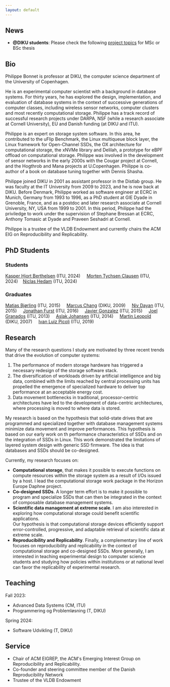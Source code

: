 ```yaml
---
layout: default
---
```


## News

- **@DIKU students**: Please check the following [project topics](projects.md) for MSc or BSc thesis 

## Bio

Philippe Bonnet is professor at DIKU, the computer science department of the University
of Copenhagen. 

He is an experimental computer scientist with a background in
database systems. For thirty years, he has explored the design, implementation,
and evaluation of database systems in the context of successive generations of computer
classes, including wireless sensor networks, computer clusters and most recently
computational storage. 
Philippe has a track record of successful research projects under DARPA, NSF (while a research associate 
at Cornell University), EU and Danish funding (at DIKU and ITU).

Philippe is an expert on storage system
software. In this area, he contributed to the uFlip Benchmark, the Linux multiqueue block
layer, the Linux framework for Open-Channel SSDs, the OX architecture for computational
storage, the xNVMe library and Delilah, a prototype for eBPF offload on
computational storage.
Philippe was involved in the development of sensor networks in the early 2000s with
the Cougar project at Cornell, and the Hogthrob and Mana projects at U.Copenhagen. 
Philippe is co-author of a book on database tuning together with Dennis Shasha.

Philippe joined DIKU in 2001 as assistant professor in the Distlab group.
He was faculty at the IT University from 2009 to 2023, and he is now back at DIKU.
Before Denmark, Philippe worked as software engineer at ECRC in Munich, Germany
from 1993 to 1996, as a PhD student at GIE Dyade in Grenoble, France, and
as a postdoc and later research associate at Cornell University, NY, USA from 1999 to 2001.
In this period, Philippe had the priviledge to work under the supervision of Stephane Bressan at ECRC,
Anthony Tomasic at Dyade and Praveen Seshadri at Cornell. 

Philippe is a trustee of the VLDB Endowment and currently chairs the ACM EIG on Reproducibility
and Replicability.

## PhD Students

### Students

[Kasper Hjort Berthelsen](https://www.linkedin.com/in/kasperhjortberthelsen/?originalSubdomain=dk) (ITU, 2024) &nbsp; &nbsp;
[Morten Tychsen Clausen](https://pure.itu.dk/da/persons/morten-tychsen-clausen) (ITU, 2024)&nbsp; &nbsp;
[Niclas Hedam](https://www.linkedin.com/in/hedam/?originalSubdomain=dk) (ITU, 2024) &nbsp; &nbsp;


### Graduates 

[Matias Bjørling](https://www.linkedin.com/in/matiasbjoerling/?originalSubdomain=dk) (ITU, 2015) &nbsp; &nbsp;
[Marcus Chang](https://www.linkedin.com/in/marcus-chang-7293056/) (DIKU, 2009) &nbsp; &nbsp;
[Niv Dayan](https://www.linkedin.com/in/niv-dayan-26636663/?originalSubdomain=ca) (ITU, 2015) &nbsp; &nbsp;
[Jonathan Furst](https://www.linkedin.com/in/jofu87/) (ITU, 2016) &nbsp; &nbsp;
[Javier Gonzalez](https://www.linkedin.com/in/javigon/?locale=en_US) (ITU, 2015) &nbsp; &nbsp;
[Joel Granados](https://www.linkedin.com/in/joelgranados/?originalSubdomain=dk) (ITU, 2013) &nbsp; &nbsp;
[Aslak Johansen](http://www.linkedin.com/pub/aslak-johansen/8/90b/554) (ITU, 2014) &nbsp; &nbsp;
[Martin Leopold](https://www.linkedin.com/in/martin-leopold-9444222/?originalSubdomain=dk) (DIKU, 2007) &nbsp; &nbsp;
[Ivan Luiz Picoli](https://www.linkedin.com/in/ivan-luiz-picoli-b34672105/?originalSubdomain=dk) (ITU, 2019) 

## Research

Many of the research questions I study are motivated by three recent trends that drive the 
evolution of computer systems:
1. The performance of modern storage hardware has triggered a 
necessary redesign of the storage software stack.
2. The diversification of workloads driven by artificial 
intelligence and big data, combined with the limits reached by central processing units has propelled 
the emergence of specialized hardware to deliver top performance at an acceptable energy cost. 
3. Data movement bottlenecks in traditional, processor-centric architectures have led to the
development of data-centric architectures, where processing is moved to where data is stored.

My research is based on the hypothesis that solid-state drives
that are programmed and
specialized together with database management systems minimize data movement and improve performances.
This hypothesis is based on our early work on th
performance characteristics of SSDs and on the integration of SSDs in Linux. This work
demonstrated the limitations of layered system design with generic SSD firmware.
The idea is that databases and SSDs should be co-designed.

Currently, my research focuses on:
- **Computational storage**, that makes it possible to execute functions 
on compute resources within the storage system as a result of I/Os issued by a host. 
I lead the computational storage work package in the Horizon Europe Daphne project. 
- **Co-designed SSDs**. A longer term effort is to make it possible to program and specialize SSDs that can then 
be integrated in the context of composable database management systems.
- **Scientific data management at extreme scale**. I am also interested in exploring 
how computational storage could benefit scientific applications.  
Our hypothesis is that computational storage devices efficiently support error-controlled, progressive, and adaptable retrieval of scientific data at extreme scale.
- **Reproducibility and Replicability**. Finally, a complementary line of work focuses on 
reproducibility and replicability in the context of computational storage and co-designed SSDs.
More generally, I am interested in teaching experimental design to computer science students
and studying how policies within institutions or at national level
can favor the replicability of experimental research. 

## Teaching

Fall 2023:
- Advanced Data Systems (CM, ITU)
- Programmering og Problemløsning (T, DIKU)

Spring 2024:
- Software Udvikling (T, DIKU)

## Service

- Chair of ACM EIGREP, the ACM's Emerging Interest Group on Reproducibility and Replicability.
- Co-founder and steering committee member of the Danish Reproducibility Network 
- Trustee of the VLDB Endowment



